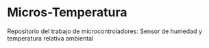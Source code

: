 # Micros-Temperatura
Repositorio del trabajo de microcontroladores: Sensor de humedad y temperatura relativa ambiental
